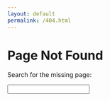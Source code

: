 ```yaml
---
layout: default
permalink: /404.html
---
```


# Page Not Found

Search for the missing page:

<input type="text" class="st-default-search-input">
